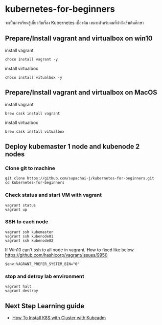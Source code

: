 # kubernetes-for-beginners
จะเป็นการเรียนรู้เกี่ยวกับเรื่อง Kubernetes เบื้องต้น เหมาะสำหรับคนที่กำลังเริ่มต้นศึกษา

## Prepare/Install vagrant and virtualbox on win10

install vagrant
```
choco install vagrant -y 
```

install virtualbox
```
choco install vitualbox -y
```
## Prepare/Install vagrant and virtualbox on MacOS

install vagrant
```
brew cask install vagrant 
```

install virtualbox
```
brew cask install vitualbox
```

## Deploy kubemaster 1 node and kubenode 2 nodes

### Clone git to machine
```
git clone https://github.com/supachai-j/kubernetes-for-beginners.git
cd kubernetes-for-beginners
```

### Check status and start VM with vagrant
```
vagrant status
vagrant up
```

### SSH to each node

```
vagrant ssh kubemaster
vagrant ssh kubenode01
vagrant ssh kubenode02
```
If Win10 can't ssh to all node in vagrant, How to fixed like below.
https://github.com/hashicorp/vagrant/issues/9950

```
$env:VAGRANT_PREFER_SYSTEM_BIN="0"
```

### stop and detroy lab environment

```
vagrant halt
vagrant destroy
```

## Next Step Learning guide
- [How To Install K8S with Cluster with Kubeadm](docs/how-to-install-k8s-with-kubeadm.md)
